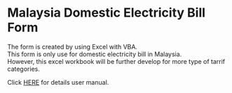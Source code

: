 # Malaysia Domestic Electricity Bill Form
The form is created by using Excel with VBA.  
This form is only use for domestic electricity bill in Malaysia.  
However, this excel workbook will be further develop for more type of tarrif categories.  

Click [HERE](https://github.com/yiliang0303/Malaysia-Domestic-Electricity-Bill-Form/blob/main/Documentation.pdf "User Manual") for details user manual.
